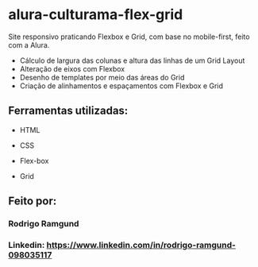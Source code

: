 # alura-culturama-flex-grid
Site responsivo praticando Flexbox e Grid, com base no mobile-first, feito com a Alura.
* Cálculo de largura das colunas e altura das linhas de um Grid Layout
* Alteração de eixos com Flexbox
* Desenho de templates por meio das áreas do Grid
* Criação de alinhamentos e espaçamentos com Flexbox e Grid
## Ferramentas utilizadas:

* HTML

* CSS

* Flex-box

* Grid

## Feito por:

### Rodrigo Ramgund

### Linkedin: https://www.linkedin.com/in/rodrigo-ramgund-098035117
